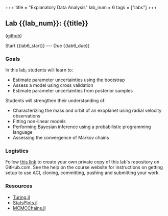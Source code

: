 +++
title = "Explanatory Data Analysis"
lab_num = 6
tags = ["labs"]
+++

## Lab {{lab_num}}: {{title}}
([github](https://github.com/PsuAstro497/lab6-start))

Start {{lab6_start}} ---
Due {{lab6_due}}


### Goals
In this lab, students will learn to:
- Estimate parameter uncertainties using the bootstrap
- Assess a model using cross validation
- Estimate parameter uncertainties from posterior samples

Students will strengthen their understanding of:
- Characterizing the mass and orbit of an exoplanet using radial velocity observations
- Fitting non-linear models
- Performing Bayesian inference using a probabilistic programming language
- Assessing the convergence of Markov chains


### Logistics
Follow [this link](https://classroom.github.com/a/w6TOniLM) to create your own private copy of this lab's repository on GitHub.com. See the help on the course website for instructions on getting setup to use ACI, cloning, committing, pushing and submitting your work.

### Resources
- [Turing.jl](https://turing.ml/)
- [StatsPlots.jl](https://docs.juliaplots.org/latest/generated/statsplots/)
- [MCMCChains.jl](https://beta.turing.ml/MCMCChains.jl/dev/statsplots/#StatsPlots.jl)
